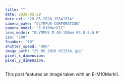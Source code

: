 ```yaml
---
title: ""
date: 2020-05-29
date_url: "29-05-2020-15341534"
camera_make: "OLYMPUS CORPORATION"
camera_model: "E-M10MarkII"
lens_model: "OLYMPUS M.40-150mm F4.0-5.6 R"
iso: "200"
fnumber: "10"
shutter_speed: "400"
image_path: "29_05_2020_021534.jpg"
pixel_x_dimension: 
pixel_y_dimension: 
---
```


This post features an image taken with an E-M10MarkII.